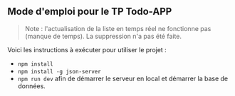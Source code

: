 ## Mode d'emploi pour le TP Todo-APP

> Note : l'actualisation de la liste en temps réel ne fonctionne pas (manque de temps). La suppression n'a pas été faite.

Voici les instructions à exécuter pour utiliser le projet :

* `npm install`
* `npm install -g json-server`
* `npm run dev` afin de démarrer le serveur en local et démarrer la base de données.

